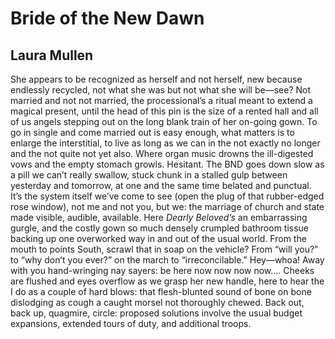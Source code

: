 # Bride of the New Dawn
## Laura Mullen
She appears to be recognized as herself and not herself, new because endlessly
recycled, not what she was but not what she will be—see? Not married and not
not married, the processional’s a ritual meant to extend a magical present,
until the head of this pin is the size of a rented hall and all of us angels
stepping out on the long blank train of her on-going gown. To go in single and
come married out is easy enough, what matters is to enlarge the interstitial,
to live as long as we can in the not exactly no longer and the not quite not
yet also. Where organ music drowns the ill-digested vows and the empty stomach
growls. Hesitant. The BND goes down slow as a pill we can’t really swallow,
stuck chunk in a stalled gulp between yesterday and tomorrow, at one and the
same time belated and punctual. It’s the system itself we’ve come to see (open
the plug of that rubber-edged rose window), not me and not you, but we: the
marriage of church and state made visible, audible, available. Here _Dearly
Beloved’s_ an embarrassing gurgle, and the costly gown so much densely
crumpled bathroom tissue backing up one overworked way in and out of the usual
world. From the mouth to points South, scrawl that in soap on the vehicle?
From “will you?” to “why don’t you ever?” on the march to “irreconcilable.”
Hey—whoa! Away with you hand-wringing nay sayers: be here now now now now….
Cheeks are flushed and eyes overflow as we grasp her new handle, here to hear
the I do as a couple of hard blows: that flesh-blunted sound of bone on bone
dislodging as cough a caught morsel not thoroughly chewed. Back out, back up,
quagmire, circle: proposed solutions involve the usual budget expansions,
extended tours of duty, and additional troops.